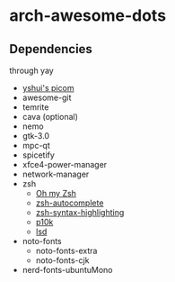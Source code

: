 # arch-awesome-dots

## Dependencies

through yay

- [yshui's picom](https://github.com/yshui/picom)
- awesome-git
- temrite
- cava (optional)
- nemo
- gtk-3.0
- mpc-qt
- spicetify
- xfce4-power-manager
- network-manager
- zsh
  - [Oh my Zsh](https://ohmyz.sh/)
  - [zsh-autocomplete](https://github.com/zsh-users/zsh-autosuggestions)
  - [zsh-syntax-highlighting](https://github.com/zsh-users/zsh-syntax-highlighting)
  - [p10k](https://github.com/romkatv/powerlevel10k)
  - [lsd](https://github.com/Peltoche/lsd) 
- noto-fonts
  - noto-fonts-extra
  - noto-fonts-cjk
- nerd-fonts-ubuntuMono